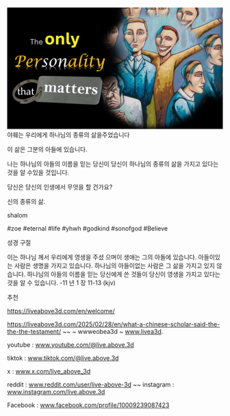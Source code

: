 ![Video cover image](../cover.jpeg)
야훼는 우리에게 하나님의 종류의 삶을주었습니다

이 삶은 그분의 아들에 있습니다.

나는 하나님의 아들의 이름을 믿는 당신이 당신이 하나님의 종류의 삶을 가지고 있다는 것을 알 수있을 것입니다.

당신은 당신의 인생에서 무엇을 할 건가요?

신의 종류의 삶.

shalom

#zoe #eternal #life #yhwh #godkind #sonofgod #Believe


성경 구절

이는 하나님 께서 우리에게 영생을 주셨 으며이 생애는 그의 아들에 있습니다. 아들이있는 사람은 생명을 가지고 있습니다. 하나님의 아들이없는 사람은 그 삶을 가지고 있지 않습니다. 하나님의 아들의 이름을 믿는 당신에게 쓴 것들이 당신이 영생을 가지고 있다는 것을 알 수 있습니다. -11 년 1 장 11-13 (kjv)

추천


https://liveabove3d.com/en/welcome/

https://liveabove3d.com/2025/02/28/en/what-a-chinese-scholar-said-the-the-the-testament/ ~~ ~ wwweobea3d ~ www.livea3d.

youtube : www.youtube.com/@live.above.3d


tiktok : www.tiktok.com/@live.above.3d

x : www.x.com/live_above_3d

reddit : www.reddit.com/user/live-above-3d ~~ instagram : www.instagram.com/live.above.3d

Facebook : www.facebook.com/profile/10009239087423



